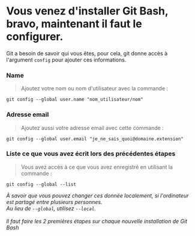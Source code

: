 # Vous venez d'installer Git Bash, bravo, maintenant il faut le configurer.

Git a besoin de savoir qui vous êtes, pour cela, git donne accès à l'argument `config` pour ajouter ces informations.

### Name

> Ajoutez votre nom ou nom d'utilisateur avec la commande :

`git config --global user.name "nom_utilisateur/nom"`

### Adresse email

> Ajoutez aussi votre adresse email avec cette commande :

`git config --global user.email "je_ne_sais_quoi@domaine.extension"`

### Liste ce que vous avez écrit lors des précédentes étapes

> Vous avez accès à ce que vous avez enregistré en utilisant la commande :

`git config --global --list`

_À savoir que vous pouvez changer ces donnée localement, si l'ordinateur est partagé entre plusieurs personnes.<br>Au lieu de `--global`, utilisez `--local`.<br><br>Il faut faire les 2 premières étapes sur chaque nouvelle installation de Git Bash_

